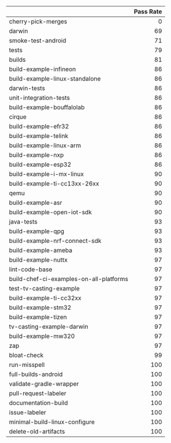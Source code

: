 |                                         |   Pass Rate |
|:----------------------------------------|------------:|
| cherry-pick-merges                      |           0 |
| darwin                                  |          69 |
| smoke-test-android                      |          71 |
| tests                                   |          79 |
| builds                                  |          81 |
| build-example-infineon                  |          86 |
| build-example-linux-standalone          |          86 |
| darwin-tests                            |          86 |
| unit-integration-tests                  |          86 |
| build-example-bouffalolab               |          86 |
| cirque                                  |          86 |
| build-example-efr32                     |          86 |
| build-example-telink                    |          86 |
| build-example-linux-arm                 |          86 |
| build-example-nxp                       |          86 |
| build-example-esp32                     |          86 |
| build-example-i-mx-linux                |          90 |
| build-example-ti-cc13xx-26xx            |          90 |
| qemu                                    |          90 |
| build-example-asr                       |          90 |
| build-example-open-iot-sdk              |          90 |
| java-tests                              |          93 |
| build-example-qpg                       |          93 |
| build-example-nrf-connect-sdk           |          93 |
| build-example-ameba                     |          93 |
| build-example-nuttx                     |          97 |
| lint-code-base                          |          97 |
| build-chef-ci-examples-on-all-platforms |          97 |
| test-tv-casting-example                 |          97 |
| build-example-ti-cc32xx                 |          97 |
| build-example-stm32                     |          97 |
| build-example-tizen                     |          97 |
| tv-casting-example-darwin               |          97 |
| build-example-mw320                     |          97 |
| zap                                     |          97 |
| bloat-check                             |          99 |
| run-misspell                            |         100 |
| full-builds-android                     |         100 |
| validate-gradle-wrapper                 |         100 |
| pull-request-labeler                    |         100 |
| documentation-build                     |         100 |
| issue-labeler                           |         100 |
| minimal-build-linux-configure           |         100 |
| delete-old-artifacts                    |         100 |